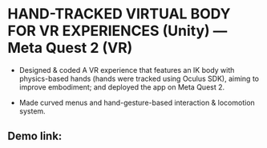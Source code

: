 # HAND-TRACKED VIRTUAL BODY FOR VR EXPERIENCES (Unity) — Meta Quest 2 (VR)
 
- Designed & coded A VR experience that features an IK body with physics-based hands (hands were
tracked using Oculus SDK), aiming to improve embodiment; and deployed the app on Meta Quest 2.

- Made curved menus and hand-gesture-based interaction & locomotion system.

## Demo link:

